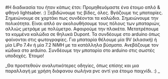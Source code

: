 #Η διαδικασία του ήταν κάπως έτσι:
Προμηθευόμαστε ένα έτοιμο απλό & φθηνό lightsaber. :)
Ξεβιδώνουμε τις βίδες, όλες.
Βγάζουμε τις μπαταρίες.
Σημειώνουμε σε χαρτάκι πως συνδέονται τα καλώδια.
Σημειώνουμε την πολικότητα. Είναι απλό αν ακολουθήσουμε τους πόλους των μπαταριών, αλλιώς μετράμε με πολύμετρο.
Αφαιρούμε την πλακέτα.
Μετατρέπουμε τα κομμένα καλώδια σε θηλυκά Dupont.
Τα συνδέουμε στο arduino όπως φαίνονται στις φωτογραφίες.
Για μπαταρία θέλουμε μία 9V (κλασική) ή μία LiPo 7.4v ή μία 7.2 NiMH με τα κατάλληλα βύσματα.
Ανεβάζουμε τον κώδικα στο arduino.
Συνδέουμε την μπαταρία στο arduino στις σωστές υποδοχές.
Έτοιμο!


_Θα προστεθούν αναλυτικότερες οδηγίες, όπως επίσης και μια παραλλαγή με χρήση διάφανου σωλήνα pvc αντί για έτοιμο παιχνίδι. :) _
